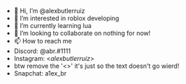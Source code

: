 - 👋 Hi, I’m @alexbutlerruiz
- 👀 I’m interested in roblox developing
- 🌱 I’m currently learning lua
- 💞️ I’m looking to collaborate on nothing for now!
- 📫 How to reach me 
- Discord: @abr.#1111 
- Instagram: <_alexbutlerruiz_>
- btw remove the '<>' it's just so the text doesn't go wierd!
- Snapchat: a1ex_br

<!---
alexbutlerruiz/alexbutlerruiz is a ✨ special ✨ repository because its `README.md` (this file) appears on your GitHub profile.
You can click the Preview link to take a look at your changes.
--->
